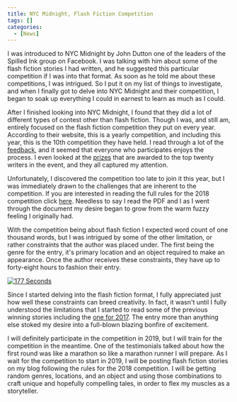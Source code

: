 ```yaml
---
title: NYC Midnight, Flash Fiction Competition
tags: []
categories:
  - [News]
---
```

I was introduced to NYC Midnight by John Dutton one of the leaders of the Spilled Ink group on Facebook.  I was talking with him about some of the flash fiction stories I had written, and he suggested this particular competition if I was into that format.  As soon as he told me about these competitions, I was intrigued.  So I put it on my list of things to investigate, and when I finally got to delve into NYC Midnight and their competition, I began to soak up everything I could in earnest to learn as much as I could.

After I finished looking into NYC Midnight, I found that they did a lot of different types of contest other than flash fiction.<!-- more -->  Though I was, and still am, entirely focused on the flash fiction competition they put on every year.  According to their website, this is a yearly competition, and including this year, this is the 10th competition they have held.  I read through a lot of the [feedback](http://www.nycmidnight.com/Competitions/FFC/Challenge.htm), and it seemed that everyone who participates enjoys the process.  I even looked at the [prizes]( http://www.nycmidnight.com/Competitions/FFC/Prizes.htm) that are awarded to the top twenty writers in the event, and they all captured my attention.

Unfortunately, I discovered the competition too late to join it this year, but I was immediately drawn to the challenges that are inherent to the competition.  If you are interested in reading the full rules for the 2018 competition click [here](http://www.nycmidnight.com/Competitions/FFC/Official%20Rules%20and%20Participation%20Agreement%20FFC2018.pdf).  Needless to say I read the PDF and I as I went through the document my desire began to grow from the warm fuzzy feeling I originally had.  

With the competition being about flash fiction I expected word count of one thousand words, but I was intrigued by some of the other limitation, or rather constraints that the author was placed under.  The first being the genre for the entry, it's primary location and an object required to make an appearance.  Once the author receives these constraints, they have up to forty-eight hours to fashion their entry.  

<a href="http://www.nycmidnight.com/Competitions/FFC/Stories/177Seconds.htm"><div class="embedded-image-left"><img src="http://www.nycmidnight.com/Competitions/FFC/Stories/177Seconds_550w01.jpg" alt="177 Seconds" style="max-height: 350px; max-width: 350px"/></div></a>

Since I started delving into the flash fiction format, I fully appreciated just how well these constraints can breed creativity.  In fact, it wasn't until I fully understood the limitations that I started to read some of the previous winning stories including the [one for 2017](http://www.nycmidnight.com/Competitions/FFC/Stories/177Seconds.htm).  The entry more than anything else stoked my desire into a full-blown blazing bonfire of excitement.  

I will definitely participate in the competition in 2019, but I will train for the competition in the meantime.  One of the testimonials talked about how the first round was like a marathon so like a marathon runner I will prepare. As I wait for the competition to start in 2019, I will be posting flash fiction stories on my blog following the rules for the 2018 competition.  I will be getting random genres, locations, and an object and using those combinations to craft unique and hopefully compelling tales, in order to flex my muscles as a storyteller.